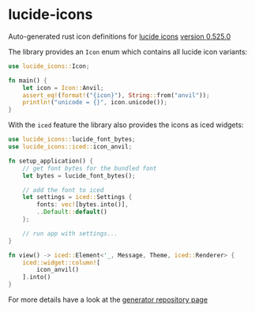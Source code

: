 # lucide-icons

Auto-generated rust icon definitions for [lucide icons](https://github.com/lucide-icons/lucide) [version 0.525.0](https://github.com/lucide-icons/lucide/releases/tag/0.525.0)

The library provides an `Icon` enum which contains all lucide icon variants:

```rust
use lucide_icons::Icon;

fn main() {
    let icon = Icon::Anvil;
    assert_eq!(format!("{icon}"), String::from("anvil"));
    println!("unicode = {}", icon.unicode());
}
```

With the `iced` feature the library also provides the icons as iced widgets:

```rust
use lucide_icons::lucide_font_bytes;
use lucide_icons::iced::icon_anvil;

fn setup_application() {
    // get font bytes for the bundled font
    let bytes = lucide_font_bytes();

    // add the font to iced
    let settings = iced::Settings {
        fonts: vec![bytes.into()],
        ..Default::default()
    };

    // run app with settings...
}

fn view() -> iced::Element<'_, Message, Theme, iced::Renderer> {
    iced::widget::column![
        icon_anvil()
    ].into()
}

```

For more details have a look at the [generator repository page](https://github.com/WhySoBad/lucide-icons-rs/)